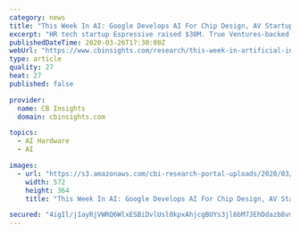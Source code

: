 ```yaml
---
category: news
title: "This Week In AI: Google Develops AI For Chip Design, AV Startup Helm.ai Raises $13M Seed Round, Raytheon Partners With Uptake"
excerpt: "HR tech startup Espressive raised $30M. True Ventures-backed insurtech startup Hi Marley. Japan-based Angel Playing Cards patented computer vision software to monitor poker games. Want the full post? Become a CB Insights customer. If you’re already a customer, log in here."
publishedDateTime: 2020-03-26T17:30:00Z
webUrl: "https://www.cbinsights.com/research/this-week-in-artificial-intelligence-google-chip-design-helm-ai-raytheon-uptake/"
type: article
quality: 27
heat: 27
published: false

provider:
  name: CB Insights
  domain: cbinsights.com

topics:
  - AI Hardware
  - AI

images:
  - url: "https://s3.amazonaws.com/cbi-research-portal-uploads/2020/03/26105223/Google_chip_design-572x364.png"
    width: 572
    height: 364
    title: "This Week In AI: Google Develops AI For Chip Design, AV Startup Helm.ai Raises $13M Seed Round, Raytheon Partners With Uptake"

secured: "4igIl/j1ayRjVWRQ6WlxESBiDvlUsl0kpxAhjcgBUYs3jl6bM7JEhDdazb8vmJ2OI1bUkLYb5f+3V+BjtacBBuFtHtvY2PD1+g9vjZ+70SJIDB/75G50EBdhW1lD27nLWXwWm/SnyzUnYGCX1vEbUyeUTWjfgyvf59l1/mpPzKy0K3Ig726r2EB0CGOqb6bysuwkCpHM8B/djM2X+mO1l/mFRNBAc5S67u0F+2nbRGjMN11OpyXXqtSublECTDMYd6ir04dZNhOLfDbGpIGzHehX6kYOi3FQLG4u4iZI2CzicKw304vjhEBtGATRumW5gh7c9mNyTKCei/AzHvcgRo8bAC8ZeSV/Ie7zQxbwa0YihIK0l684tNG7prD3BrhK+W1ITCgNLqn7MgEy4fM28NvRwfMuA7yi9ell77f9MXGcAiJCrOpaaVRpaQdH5Yz3hGKITODjI32Cxi6Akq7mrzN2q7wxFtQjCDrf67KDGWY=;lCzn2nQ08MIwMd8paZX5aw=="
---
```


